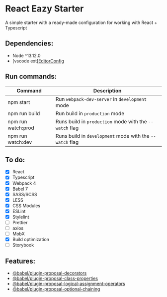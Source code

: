 # React Eazy Starter
A simple starter with a ready-made configuration for working with React + Typescript

## Dependencies:
* Node ^13.12.0
* [vscode ext][EditorConfig](https://marketplace.visualstudio.com/items?itemName=EditorConfig.EditorConfig)

## Run commands:
Command | Description
| ------------------ | -------------------------------------------------------- |
| npm start          | Run `webpack-dev-server` in `development` mode           |
| npm run build      | Run build in `production` mode                           |
| npm run watch:prod | Runs build in `production` mode with the `--watch` flag  |
| npm run watch:dev  | Runs build in `development` mode with the `--watch` flag |

## To do:
- [x] React
- [x] Typescript
- [x] Webpack 4
- [x] Babel 7
- [x] SASS/SCSS
- [x] LESS
- [x] CSS Modules
- [x] ESLint
- [x] Stylelint
- [ ] Prettier
- [ ] axios
- [ ] MobX
- [x] Build optimization
- [ ] Storybook

## Features:
* [@babel/plugin-proposal-decorators](https://babeljs.io/docs/en/next/babel-plugin-proposal-decorators.html)
* [@babel/plugin-proposal-class-properties](https://babeljs.io/docs/en/babel-plugin-proposal-class-properties)
* [@babel/plugin-proposal-logical-assignment-operators](https://babeljs.io/docs/en/babel-plugin-proposal-logical-assignment-operators)
* [@babel/plugin-proposal-optional-chaining](https://babeljs.io/docs/en/babel-plugin-proposal-optional-chaining)
